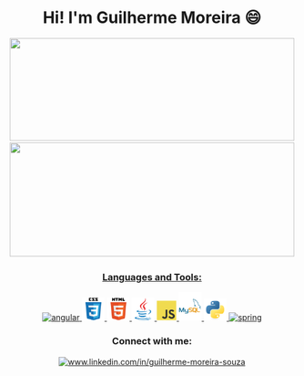 <h1 align="center"> Hi! I'm Guilherme Moreira 😄 </h1>

<div align="center">
<a href="https://beacons.ai/moreiraguui">
<img width="500" height="180" src="https://github-readme-stats.vercel.app/api?username=moreiraguui&show_icons=true&theme=dark&include_all_commits=true&cont_private=true"/> 
  </div>
<div align="center">
<img width="500" height="200"  src="https://github-readme-stats.vercel.app/api/top-langs/?username=moreiraguui&layout=compact&langs_count=16&theme=dark"/> 
</div>
   
<h3 align="center">Languages and Tools:</h3>
<p align="center"> 
<a href="https://angular.io" target="_blank" rel="noreferrer"> <img src="https://angular.io/assets/images/logos/angular/angular.svg" alt="angular" width="40" height="40"/> </a>
<a href="https://www.w3schools.com/css/" target="_blank" rel="noreferrer"> <img src="https://raw.githubusercontent.com/devicons/devicon/master/icons/css3/css3-original-wordmark.svg" alt="css3" width="40" height="40"/> </a>
<a href="https://www.w3.org/html/" target="_blank" rel="noreferrer"> <img src="https://raw.githubusercontent.com/devicons/devicon/master/icons/html5/html5-original-wordmark.svg" alt="html5" width="40" height="40"/> </a> 
<a href="https://www.java.com" target="_blank" rel="noreferrer"> <img src="https://raw.githubusercontent.com/devicons/devicon/master/icons/java/java-original.svg" alt="java" width="40" height="40"/> </a> 
<a href="https://developer.mozilla.org/en-US/docs/Web/JavaScript" target="_blank" rel="noreferrer"> <img src="https://raw.githubusercontent.com/devicons/devicon/master/icons/javascript/javascript-original.svg" alt="javascript" width="35" height="35"/> </a> <a                     href="https://www.mysql.com/" target="_blank" rel="noreferrer"> <img src="https://raw.githubusercontent.com/devicons/devicon/master/icons/mysql/mysql-original-wordmark.svg" alt="mysql" width="40" height="50"/> </a>
<a href="https://www.python.org" target="_blank" rel="noreferrer"> <img src="https://raw.githubusercontent.com/devicons/devicon/master/icons/python/python-original.svg" alt="python" width="40" height="38"/> </a>
<a href="https://spring.io/" target="_blank" rel="noreferrer"> <img src="https://www.vectorlogo.zone/logos/springio/springio-icon.svg" alt="spring" width="35" height="33"/> </a>
  </p>

<h3 align="center">Connect with me:</h3>
<p align="center">
<a href="https://www.linkedin.com/in/guilherme-moreira-souza" target="blank"><img align="center" src="https://raw.githubusercontent.com/rahuldkjain/github-profile-readme-generator/master/src/images/icons/Social/linked-in-alt.svg" alt="www.linkedin.com/in/guilherme-moreira-souza" height="40" width="50" /></a>
</p>

  
